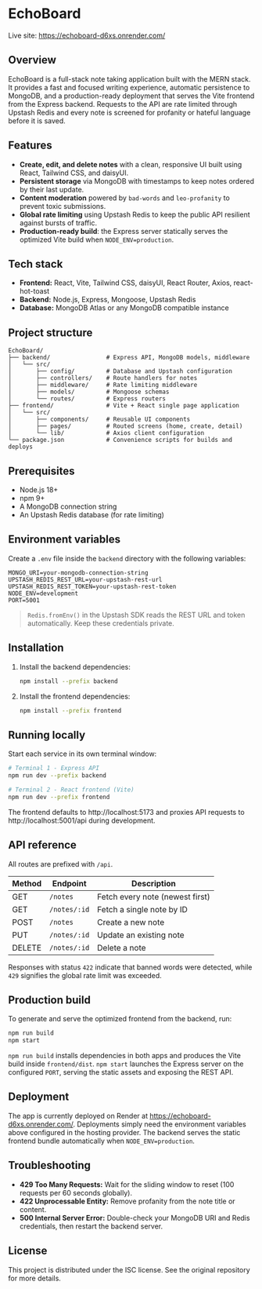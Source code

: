 # EchoBoard

Live site: https://echoboard-d6xs.onrender.com/

## Overview
EchoBoard is a full-stack note taking application built with the MERN stack. It provides a fast and focused writing experience, automatic persistence to MongoDB, and a production-ready deployment that serves the Vite frontend from the Express backend. Requests to the API are rate limited through Upstash Redis and every note is screened for profanity or hateful language before it is saved.

## Features
-  **Create, edit, and delete notes** with a clean, responsive UI built using React, Tailwind CSS, and daisyUI.
-  **Persistent storage** via MongoDB with timestamps to keep notes ordered by their last update.
-  **Content moderation** powered by `bad-words` and `leo-profanity` to prevent toxic submissions.
-  **Global rate limiting** using Upstash Redis to keep the public API resilient against bursts of traffic.
-  **Production-ready build**: the Express server statically serves the optimized Vite build when `NODE_ENV=production`.

## Tech stack
- **Frontend:** React, Vite, Tailwind CSS, daisyUI, React Router, Axios, react-hot-toast
- **Backend:** Node.js, Express, Mongoose, Upstash Redis
- **Database:** MongoDB Atlas or any MongoDB compatible instance

## Project structure
```
EchoBoard/
├── backend/                # Express API, MongoDB models, middleware
│   └── src/
│       ├── config/         # Database and Upstash configuration
│       ├── controllers/    # Route handlers for notes
│       ├── middleware/     # Rate limiting middleware
│       ├── models/         # Mongoose schemas
│       └── routes/         # Express routers
├── frontend/               # Vite + React single page application
│   └── src/
│       ├── components/     # Reusable UI components
│       ├── pages/          # Routed screens (home, create, detail)
│       └── lib/            # Axios client configuration
└── package.json            # Convenience scripts for builds and deploys
```

## Prerequisites
- Node.js 18+
- npm 9+
- A MongoDB connection string
- An Upstash Redis database (for rate limiting)

## Environment variables
Create a `.env` file inside the `backend` directory with the following variables:

```env
MONGO_URI=your-mongodb-connection-string
UPSTASH_REDIS_REST_URL=your-upstash-rest-url
UPSTASH_REDIS_REST_TOKEN=your-upstash-rest-token
NODE_ENV=development
PORT=5001
```

> `Redis.fromEnv()` in the Upstash SDK reads the REST URL and token automatically. Keep these credentials private.

## Installation
1. Install the backend dependencies:
   ```bash
   npm install --prefix backend
   ```
2. Install the frontend dependencies:
   ```bash
   npm install --prefix frontend
   ```

## Running locally
Start each service in its own terminal window:

```bash
# Terminal 1 - Express API
npm run dev --prefix backend

# Terminal 2 - React frontend (Vite)
npm run dev --prefix frontend
```

The frontend defaults to http://localhost:5173 and proxies API requests to http://localhost:5001/api during development.

## API reference
All routes are prefixed with `/api`.

| Method | Endpoint       | Description                    |
|--------|----------------|--------------------------------|
| GET    | `/notes`       | Fetch every note (newest first) |
| GET    | `/notes/:id`   | Fetch a single note by ID       |
| POST   | `/notes`       | Create a new note               |
| PUT    | `/notes/:id`   | Update an existing note         |
| DELETE | `/notes/:id`   | Delete a note                   |

Responses with status `422` indicate that banned words were detected, while `429` signifies the global rate limit was exceeded.

## Production build
To generate and serve the optimized frontend from the backend, run:

```bash
npm run build
npm start
```

`npm run build` installs dependencies in both apps and produces the Vite build inside `frontend/dist`. `npm start` launches the Express server on the configured `PORT`, serving the static assets and exposing the REST API.

## Deployment
The app is currently deployed on Render at https://echoboard-d6xs.onrender.com/. Deployments simply need the environment variables above configured in the hosting provider. The backend serves the static frontend bundle automatically when `NODE_ENV=production`.

## Troubleshooting
- **429 Too Many Requests:** Wait for the sliding window to reset (100 requests per 60 seconds globally).
- **422 Unprocessable Entity:** Remove profanity from the note title or content.
- **500 Internal Server Error:** Double-check your MongoDB URI and Redis credentials, then restart the backend server.

## License
This project is distributed under the ISC license. See the original repository for more details.
